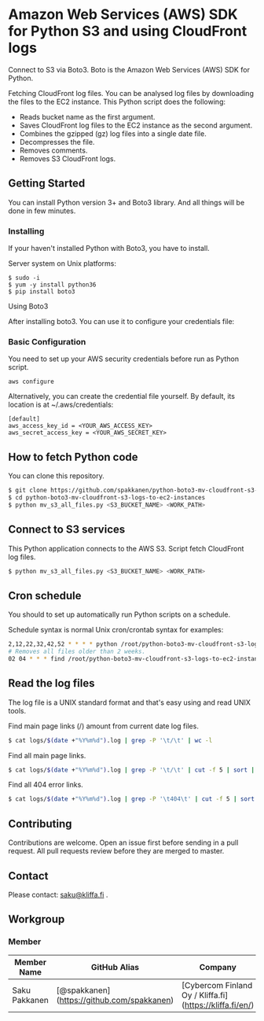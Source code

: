 # Amazon Web Services (AWS) SDK for Python S3 and using CloudFront logs

Connect to S3 via Boto3. Boto is the Amazon Web Services (AWS) SDK for Python.

Fetching CloudFront log files. You can be analysed log files by downloading the files to the EC2 instance. This Python script does the following:

* Reads bucket name as the first argument.
* Saves CloudFront log files to the EC2 instance as the second argument.
* Combines the gzipped (gz) log files into a single date file.
* Decompresses the file.
* Removes comments.
* Removes S3 CloudFront logs.

## Getting Started

You can install Python version 3+ and Boto3 library. And all things will be done in few minutes.

### Installing

If your haven't installed Python with Boto3, you have to install.

Server system on Unix platforms:

```
$ sudo -i
$ yum -y install python36
$ pip install boto3
```

Using Boto3

After installing boto3. You can use it to configure your credentials file:

### Basic Configuration

You need to set up your AWS security credentials before run as Python script.

```
aws configure
```

Alternatively, you can create the credential file yourself. By default, its location is at ~/.aws/credentials:

```
[default]
aws_access_key_id = <YOUR_AWS_ACCESS_KEY>
aws_secret_access_key = <YOUR_AWS_SECRET_KEY>
```

## How to fetch Python code

You can clone this repository.

```sh
$ git clone https://github.com/spakkanen/python-boto3-mv-cloudfront-s3-logs-to-ec2-instances.git
$ cd python-boto3-mv-cloudfront-s3-logs-to-ec2-instances
$ python mv_s3_all_files.py <S3_BUCKET_NAME> <WORK_PATH>
```

## Connect to S3 services

This Python application connects to the AWS S3. Script fetch CloudFront log files.

```sh
$ python mv_s3_all_files.py <S3_BUCKET_NAME> <WORK_PATH>
```

## Cron schedule

You should to set up automatically run Python scripts on a schedule.

Schedule syntax is normal Unix cron/crontab syntax for examples:

```sh
2,12,22,32,42,52 * * * * python /root/python-boto3-mv-cloudfront-s3-logs-to-ec2-instances/mv_s3_all_files.py <S3_BUCKET_NAME> <WORK_PATH> > /dev/null
# Removes all files older than 2 weeks.
02 04 * * * find /root/python-boto3-mv-cloudfront-s3-logs-to-ec2-instances/cloudfront_prod1/ -mtime +14 -type f -exec rm -f {} \;
```

## Read the log files

The log file is a UNIX standard format and that's easy using and read UNIX tools.

Find main page links (/) amount from current date log files.

```sh
$ cat logs/$(date +"%Y%m%d").log | grep -P '\t/\t' | wc -l
```

Find all main page links.

```sh
$ cat logs/$(date +"%Y%m%d").log | grep -P '\t/\t' | cut -f 5 | sort | uniq -c | sort -nr | head -n10
```

Find all 404 error links.

```sh
$ cat logs/$(date +"%Y%m%d").log | grep -P '\t404\t' | cut -f 5 | sort | uniq -c | sort -nr | head -n10
```

## Contributing

Contributions are welcome. Open an issue first before sending in a pull request. All pull requests review before they are merged to master.

## Contact

Please contact: saku@kliffa.fi .

## Workgroup

### Member

| Member Name |GitHub Alias|Company| Role |
| --- | --- | --- | --- |
| Saku Pakkanen | [@spakkanen] (https://github.com/spakkanen) | [Cybercom Finland Oy / Kliffa.fi] (https://kliffa.fi/en/) | Committer |
